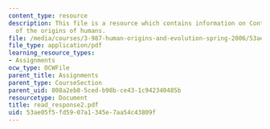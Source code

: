 ```yaml
---
content_type: resource
description: This file is a resource which contains information on Contrasting views
  of the origins of humans.
file: /media/courses/3-987-human-origins-and-evolution-spring-2006/53ae05f5fd5907a1345e7aa54c43809f_read_response2.pdf
file_type: application/pdf
learning_resource_types:
- Assignments
ocw_type: OCWFile
parent_title: Assignments
parent_type: CourseSection
parent_uid: 808a2eb8-5ced-b98b-ce43-1c942340485b
resourcetype: Document
title: read_response2.pdf
uid: 53ae05f5-fd59-07a1-345e-7aa54c43809f
---
```

